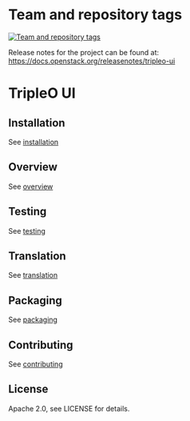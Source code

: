 Team and repository tags
========================

[![Team and repository tags](https://governance.openstack.org/tc/badges/tripleo-ui.svg)](http://governance.openstack.org/reference/tags/index.html)

Release notes for the project can be found at:
  https://docs.openstack.org/releasenotes/tripleo-ui

TripleO UI
==========

## Installation

See [installation](docs/installation.rst)

## Overview

See [overview](docs/overview.rst)

## Testing

See [testing](docs/testing.rst)

## Translation

See [translation](docs/translation.rst)

## Packaging

See [packaging](docs/packaging.rst)

## Contributing

See [contributing](docs/contributing.rst)


## License

Apache 2.0, see LICENSE for details.
